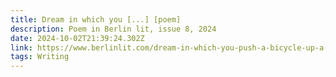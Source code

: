 ```yaml
---
title: Dream in which you [...] [poem]
description: Poem in Berlin lit, issue 8, 2024
date: 2024-10-02T21:39:24.302Z
link: https://www.berlinlit.com/dream-in-which-you-push-a-bicycle-up-a-broken-hill/
tags: Writing
---
```

